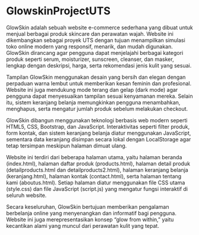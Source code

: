 # GlowskinProjectUTS
GlowSkin adalah sebuah website e-commerce sederhana yang dibuat untuk menjual berbagai produk skincare dan perawatan wajah. Website ini dikembangkan sebagai proyek UTS dengan tujuan menampilkan simulasi toko online modern yang responsif, menarik, dan mudah digunakan. GlowSkin dirancang agar pengguna dapat menjelajahi berbagai kategori produk seperti serum, moisturizer, sunscreen, cleanser, dan masker, lengkap dengan deskripsi, harga, serta rekomendasi jenis kulit yang sesuai.

Tampilan GlowSkin menggunakan desain yang bersih dan elegan dengan perpaduan warna lembut untuk memberikan kesan feminin dan profesional. Website ini juga mendukung mode terang dan gelap (dark mode) agar pengguna dapat menyesuaikan tampilan sesuai kenyamanan mereka. Selain itu, sistem keranjang belanja memungkinkan pengguna menambahkan, menghapus, serta mengatur jumlah produk sebelum melakukan checkout.

GlowSkin dibangun menggunakan teknologi berbasis web modern seperti HTML5, CSS, Bootstrap, dan JavaScript. Interaktivitas seperti filter produk, form kontak, dan sistem keranjang belanja diatur menggunakan JavaScript, sementara data keranjang disimpan secara lokal dengan LocalStorage agar tetap tersimpan meskipun halaman dimuat ulang.

Website ini terdiri dari beberapa halaman utama, yaitu halaman beranda (index.html), halaman daftar produk (products.html), halaman detail produk (detailproducts.html dan detailproducts2.html), halaman keranjang belanja (keranjang.html), halaman kontak (contact.html), serta halaman tentang kami (aboutus.html). Setiap halaman diatur menggunakan file CSS utama (style.css) dan file JavaScript (script.js) yang mengatur fungsi interaktif di seluruh website.

Secara keseluruhan, GlowSkin bertujuan memberikan pengalaman berbelanja online yang menyenangkan dan informatif bagi pengguna. Website ini juga merepresentasikan konsep “glow from within,” yaitu kecantikan alami yang muncul dari perawatan kulit yang tepat.